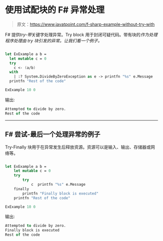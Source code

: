 # 使用试配块的 F# 异常处理

> 原文：<https://www.javatpoint.com/f-sharp-example-without-try-with>

F# 提供*try-带*关键字处理异常。Try block 用于封闭可疑代码。带有块的*作为处理程序处理由 try 块引发的异常。让我们看一个例子。*

```fsharp

let ExExample a b =
  let mutable c = 0
  try
    c <- (a/b)
  with
    | :? System.DivideByZeroException as e -> printfn "%s" e.Message
  printfn "Rest of the code"

ExExample 10 0

```

输出:

```fsharp
Attempted to divide by zero.
Rest of the code

```

* * *

## F# 尝试-最后一个处理异常的例子

Try-Finally 块用于在异常发生后释放资源。资源可以是输入、输出、存储器或网络等。

```fsharp

let ExExample a b =
    let mutable c = 0
    try
        try
            c  printfn "%s" e.Message
    finally 
        printfn "Finally block is executed"
    printfn "Rest of the code"

ExExample 10 0

```

输出:

```fsharp
Attempted to divide by zero.
Finally block is executed
Rest of the code

```